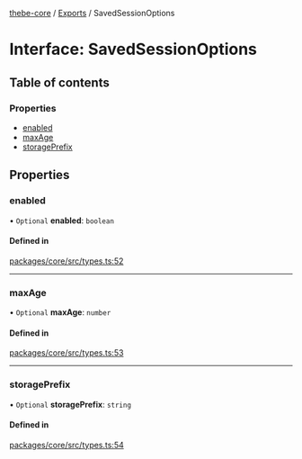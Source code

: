 [thebe-core](../README.md) / [Exports](../modules.md) / SavedSessionOptions

# Interface: SavedSessionOptions

## Table of contents

### Properties

- [enabled](SavedSessionOptions.md#enabled)
- [maxAge](SavedSessionOptions.md#maxage)
- [storagePrefix](SavedSessionOptions.md#storageprefix)

## Properties

### enabled

• `Optional` **enabled**: `boolean`

#### Defined in

[packages/core/src/types.ts:52](https://github.com/executablebooks/thebe/blob/3f03d48/packages/core/src/types.ts#L52)

___

### maxAge

• `Optional` **maxAge**: `number`

#### Defined in

[packages/core/src/types.ts:53](https://github.com/executablebooks/thebe/blob/3f03d48/packages/core/src/types.ts#L53)

___

### storagePrefix

• `Optional` **storagePrefix**: `string`

#### Defined in

[packages/core/src/types.ts:54](https://github.com/executablebooks/thebe/blob/3f03d48/packages/core/src/types.ts#L54)
